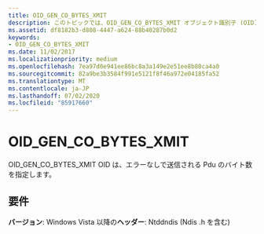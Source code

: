 ```yaml
---
title: OID_GEN_CO_BYTES_XMIT
description: このトピックでは、OID_GEN_CO_BYTES_XMIT オブジェクト識別子 (OID) について説明します。
ms.assetid: df8182b3-d808-4447-a624-88b40287b0d2
keywords:
- OID_GEN_CO_BYTES_XMIT
ms.date: 11/02/2017
ms.localizationpriority: medium
ms.openlocfilehash: 7ea97d0e941ee86bc8a3a149e2e51ee8b80ca4a0
ms.sourcegitcommit: 82a9be3b3584f991e5121f8f46a972e04185fa52
ms.translationtype: MT
ms.contentlocale: ja-JP
ms.lasthandoff: 07/02/2020
ms.locfileid: "85917660"
---
```

# <a name="oid_gen_co_bytes_xmit"></a>OID_GEN_CO_BYTES_XMIT

OID_GEN_CO_BYTES_XMIT OID は、エラーなしで送信される Pdu のバイト数を指定します。

## <a name="requirements"></a>要件

**バージョン**: Windows Vista 以降の**ヘッダー**: Ntddndis (Ndis .h を含む)

